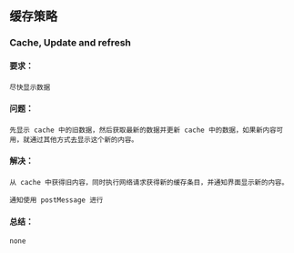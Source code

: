 ## 缓存策略

### Cache, Update and refresh

#### 要求：
    尽快显示数据

#### 问题：
    先显示 cache 中的旧数据，然后获取最新的数据并更新 cache 中的数据，如果新内容可用，就通过其他方式去显示这个新的内容。

#### 解决：
    从 cache 中获得旧内容，同时执行网络请求获得新的缓存条目，并通知界面显示新的内容。

    通知使用 postMessage 进行

#### 总结：
    none